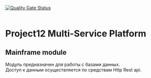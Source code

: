 [![Quality Gate Status](https://sonarcloud.io/api/project_badges/measure?project=uniclog_Uniclog_Multiservice_Platform&metric=alert_status)](https://sonarcloud.io/summary/new_code?id=uniclog_Uniclog_Multiservice_Platform)
<br>
<br>

# Project12 Multi-Service Platform

## Mainframe module

Модуль предназначен для работы с базами данных.
<br>
Доступ к данным осуществляется по средствам Http Rest api. 